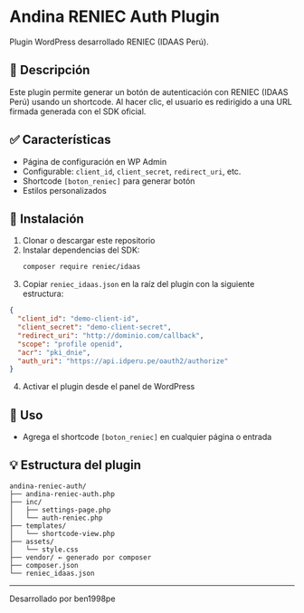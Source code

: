 # Andina RENIEC Auth Plugin

Plugin WordPress desarrollado RENIEC (IDAAS Perú).

## 📆 Descripción
Este plugin permite generar un botón de autenticación con RENIEC (IDAAS Perú) usando un shortcode. Al hacer clic, el usuario es redirigido a una URL firmada generada con el SDK oficial.

## ✅ Características
- Página de configuración en WP Admin
- Configurable: `client_id`, `client_secret`, `redirect_uri`, etc.
- Shortcode `[boton_reniec]` para generar botón
- Estilos personalizados

## 🚀 Instalación
1. Clonar o descargar este repositorio
2. Instalar dependencias del SDK:
   ```bash
   composer require reniec/idaas
   ```
3. Copiar `reniec_idaas.json` en la raíz del plugin con la siguiente estructura:

```json
{
  "client_id": "demo-client-id",
  "client_secret": "demo-client-secret",
  "redirect_uri": "http://dominio.com/callback",
  "scope": "profile openid",
  "acr": "pki_dnie",
  "auth_uri": "https://api.idperu.pe/oauth2/authorize"
}
```

4. Activar el plugin desde el panel de WordPress

## 🔄 Uso
- Agrega el shortcode `[boton_reniec]` en cualquier página o entrada

## 💡 Estructura del plugin
```
andina-reniec-auth/
├── andina-reniec-auth.php
├── inc/
│   ├── settings-page.php
│   └── auth-reniec.php
├── templates/
│   └── shortcode-view.php
├── assets/
│   └── style.css
├── vendor/ ← generado por composer
├── composer.json
└── reniec_idaas.json
```

---
Desarrollado por ben1998pe
